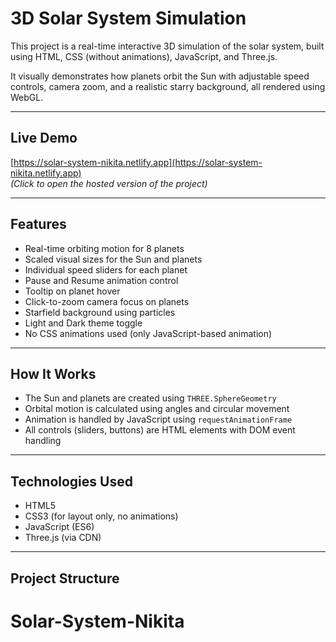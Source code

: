# 3D Solar System Simulation

This project is a real-time interactive 3D simulation of the solar system, built using HTML, CSS (without animations), JavaScript, and Three.js.

It visually demonstrates how planets orbit the Sun with adjustable speed controls, camera zoom, and a realistic starry background, all rendered using WebGL.

---

## Live Demo

[https://solar-system-nikita.netlify.app](https://solar-system-nikita.netlify.app)  
*(Click to open the hosted version of the project)*

---

## Features

- Real-time orbiting motion for 8 planets
- Scaled visual sizes for the Sun and planets
- Individual speed sliders for each planet
- Pause and Resume animation control
- Tooltip on planet hover
- Click-to-zoom camera focus on planets
- Starfield background using particles
- Light and Dark theme toggle
- No CSS animations used (only JavaScript-based animation)

---

## How It Works

- The Sun and planets are created using `THREE.SphereGeometry`
- Orbital motion is calculated using angles and circular movement
- Animation is handled by JavaScript using `requestAnimationFrame`
- All controls (sliders, buttons) are HTML elements with DOM event handling

---

## Technologies Used

- HTML5
- CSS3 (for layout only, no animations)
- JavaScript (ES6)
- Three.js (via CDN)

---

## Project Structure

# Solar-System-Nikita
